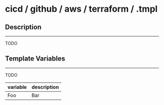 # cicd / github / aws / terraform / .tmpl

## Description

---
TODO

## Template Variables

---
TODO

| variable | description |
| -------- | ----------- |
| Foo      | Bar         |
